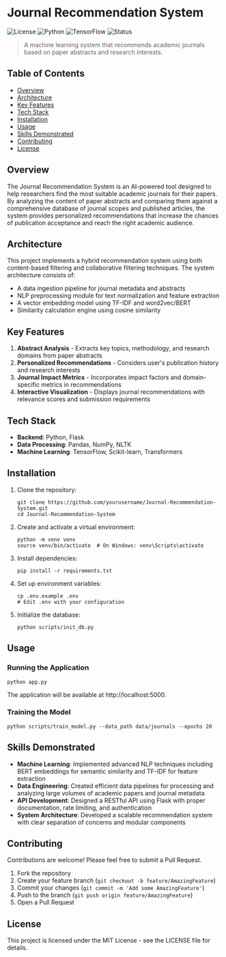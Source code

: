 # Journal Recommendation System

![License](https://img.shields.io/badge/license-MIT-blue.svg)
![Python](https://img.shields.io/badge/Python-3.8%2B-blue)
![TensorFlow](https://img.shields.io/badge/TensorFlow-2.x-orange)
![Status](https://img.shields.io/badge/status-active-green)

> A machine learning system that recommends academic journals based on paper abstracts and research interests.

## Table of Contents

- [Overview](#overview)
- [Architecture](#architecture)
- [Key Features](#key-features)
- [Tech Stack](#tech-stack)
- [Installation](#installation)
- [Usage](#usage)
- [Skills Demonstrated](#skills-demonstrated)
- [Contributing](#contributing)
- [License](#license)

## Overview

The Journal Recommendation System is an AI-powered tool designed to help researchers find the most suitable academic journals for their papers. By analyzing the content of paper abstracts and comparing them against a comprehensive database of journal scopes and published articles, the system provides personalized recommendations that increase the chances of publication acceptance and reach the right academic audience.

## Architecture

This project implements a hybrid recommendation system using both content-based filtering and collaborative filtering techniques. The system architecture consists of:

- A data ingestion pipeline for journal metadata and abstracts
- NLP preprocessing module for text normalization and feature extraction
- A vector embedding model using TF-IDF and word2vec/BERT
- Similarity calculation engine using cosine similarity


## Key Features

1. **Abstract Analysis** - Extracts key topics, methodology, and research domains from paper abstracts
2. **Personalized Recommendations** - Considers user's publication history and research interests
3. **Journal Impact Metrics** - Incorporates impact factors and domain-specific metrics in recommendations
4. **Interactive Visualization** - Displays journal recommendations with relevance scores and submission requirements

<!-- ## Demo

![Recommendation Interface](path/to/demo-screenshot1.png)
![Analysis Dashboard](path/to/demo-screenshot2.png) -->

## Tech Stack

- **Backend**: Python, Flask
- **Data Processing**: Pandas, NumPy, NLTK
- **Machine Learning**: TensorFlow, Scikit-learn, Transformers

## Installation

1. Clone the repository:
   ```
   git clone https://github.com/yourusername/Journal-Recommendation-System.git
   cd Journal-Recommendation-System
   ```

2. Create and activate a virtual environment:
   ```
   python -m venv venv
   source venv/bin/activate  # On Windows: venv\Scripts\activate
   ```

3. Install dependencies:
   ```
   pip install -r requirements.txt
   ```

4. Set up environment variables:
   ```
   cp .env.example .env
   # Edit .env with your configuration
   ```

5. Initialize the database:
   ```
   python scripts/init_db.py
   ```

## Usage

### Running the Application

```
python app.py
```

The application will be available at http://localhost:5000.



### Training the Model

```
python scripts/train_model.py --data_path data/journals --epochs 20
```



## Skills Demonstrated

- **Machine Learning**: Implemented advanced NLP techniques including BERT embeddings for semantic similarity and TF-IDF for feature extraction
- **Data Engineering**: Created efficient data pipelines for processing and analyzing large volumes of academic papers and journal metadata
- **API Development**: Designed a RESTful API using Flask with proper documentation, rate limiting, and authentication
- **System Architecture**: Developed a scalable recommendation system with clear separation of concerns and modular components

## Contributing

Contributions are welcome! Please feel free to submit a Pull Request.

1. Fork the repository
2. Create your feature branch (`git checkout -b feature/AmazingFeature`)
3. Commit your changes (`git commit -m 'Add some AmazingFeature'`)
4. Push to the branch (`git push origin feature/AmazingFeature`)
5. Open a Pull Request

## License

This project is licensed under the MIT License - see the LICENSE file for details.
